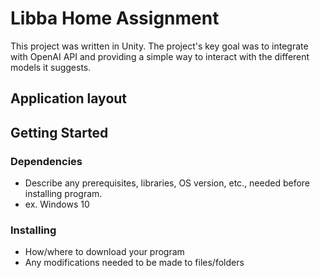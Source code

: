 # Libba Home Assignment

This project was written in Unity. The project's key goal was to integrate with
OpenAI API and providing a simple way to interact with the
different models it suggests. 

## Application layout  






## Getting Started


### Dependencies

* Describe any prerequisites, libraries, OS version, etc., needed before installing program.
* ex. Windows 10

### Installing

* How/where to download your program
* Any modifications needed to be made to files/folders



